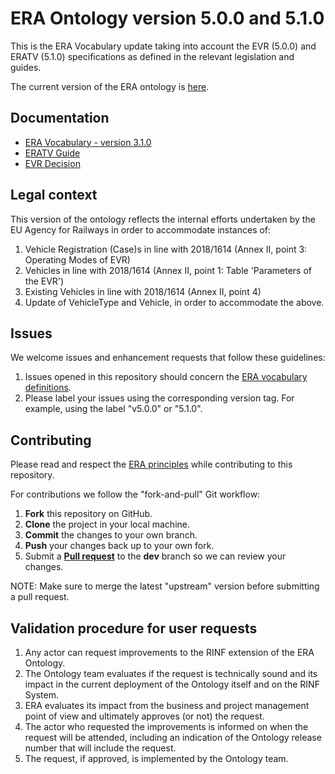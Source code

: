 # ERA Ontology version 5.0.0 and 5.1.0

This is the ERA Vocabulary update taking into account the EVR (5.0.0) and ERATV (5.1.0) specifications as defined in the relevant legislation and guides.

The current version of the ERA ontology is [here](https://data-interop.era.europa.eu/era-vocabulary/).

## Documentation

- [ERA Vocabulary - version 3.1.0](https://linkedvocabs.org/data/era-ontology/3.1.0/doc/index-en.html)
- [ERATV Guide](https://www.era.europa.eu/system/files/2022-11/iu-eratv_application_guide_for_register_2016-797_en_0.pdf)
- [EVR Decision](http://data.europa.eu/eli/dec_impl/2018/1614/2018-10-26)

## Legal context

This version of the ontology reflects the internal efforts undertaken by the EU Agency for Railways in order to accommodate instances of:

1. Vehicle Registration (Case)s in line with 2018/1614 (Annex II, point 3: Operating Modes of EVR)
2. Vehicles in line with 2018/1614 (Annex II, point 1: Table 'Parameters of the EVR')
3. Existing Vehicles in line with 2018/1614 (Annex II, point 4)
4. Update of VehicleType and Vehicle, in order to accommodate the above.

## Issues

We welcome issues and enhancement requests that follow these guidelines:

1. Issues opened in this repository should concern the [ERA vocabulary definitions](https://github.com/Interoperable-data/ERA-Ontology-3.1.0/issues).
2. Please label your issues using the corresponding version tag. For example, using the label "v5.0.0" or "5.1.0".

## Contributing

Please read and respect the [ERA principles](https://github.com/Interoperable-data/ERA_vocabulary/tree/main/governance) while contributing to this repository.

For contributions we follow the "fork-and-pull" Git workflow:

1. **Fork** this repository on GitHub.
2. **Clone** the project in your local machine.
3. **Commit** the changes to your own branch.
4. **Push** your changes back up to your own fork.
5. Submit a [**Pull request**](https://github.com/Interoperable-data/ERA-Ontology-3.1.0/pulls) to the **dev** branch so we can review your changes.

NOTE: Make sure to merge the latest "upstream" version before submitting a pull request.

## Validation procedure for user requests

1. Any actor can request improvements to the RINF extension of the ERA Ontology.
2. The Ontology team evaluates if the request is technically sound and its impact in the current deployment of the Ontology itself and on the RINF System.
3. ERA evaluates its impact from the business and project management point of view and ultimately approves (or not) the request. 
4. The actor who requested the improvements is informed on when the request will be attended, including an indication of the Ontology release number that will include the request.
5. The request, if approved, is implemented by the Ontology team.
